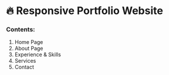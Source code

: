 # 🔥 Responsive Portfolio Website

### Contents: 
1. Home Page 
2. About Page 
3. Experience & Skills 
4. Services 
5. Contact